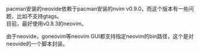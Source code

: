 pacman安装的neovide依赖于pacman安装的nvim v0.9.0，而这个版本有一些问题，比如不支持gtags。  
目前，最好使用v0.8.3的neovim。  

由于neovide，goneovim等neovim GUI都支持指定neovim的bin路径，这个是对neovide的一个脚本封装。
